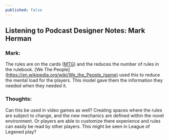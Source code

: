 ```yaml
---
published: false
---
```


## Listening to Podcast Designer Notes: Mark Herman

### Mark: 
The rules are on the cards ([MTG](http://magic.wizards.com/ "Magic The Gathering")) and the reduces the number of rules in the rulebook. [We The People](https://en.wikipedia.org/wiki/We_the_People_(game) used this to reduce the mental load for the players. This model gave them the information they needed when they needed it.

### Thoughts:
Can this be used in video games as well? Creating spaces where the rules are subject to change, and the new mechanics are defined within the novel environment. Or players are able to customize there experience and rules can easily be read by other players. This might be seen in League of Legened play?

